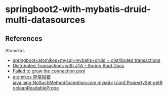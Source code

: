 # springboot2-with-mybatis-druid-multi-datasources

## References

Atomikos

- [springboot+atomikos+mysql+mybatis+druid + distributed transactions](https://programmer.help/blogs/10.springboot-atomikos-mysql-mybatis-druid-distributed-transactions.html)
- [Distributed Transactions with JTA - Spring Boot Docs](https://docs.spring.io/spring-boot/docs/2.0.x/reference/html/boot-features-jta.html)
- [Failed to grow the connection pool](http://support.sas.com/kb/57/264.html)
- [atomikos 异常报错 java.lang.NoSuchMethodException:com.mysql.cj.conf.PropertySet.getBooleanReadablePrope](https://blog.csdn.net/idongit/article/details/108582479)
